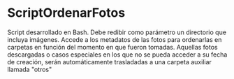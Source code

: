 # ScriptOrdenarFotos
Script desarrollado en Bash.
Debe redibir como parámetro un directorio que incluya imágenes.
Accede a los metadatos de las fotos para ordenarlas en carpetas en función del momento en que fueron tomadas.
Aquellas fotos descargadas o casos especiales en los que no se pueda acceder a su fecha de creación, serán automáticamente trasladadas a una carpeta auxiliar llamada "otros"
